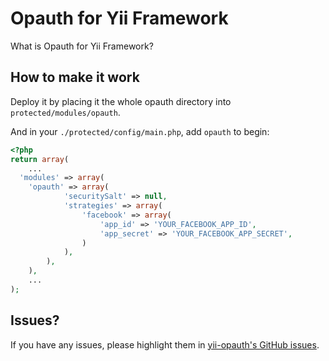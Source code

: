 Opauth for Yii Framework
========================================

What is Opauth for Yii Framework?

How to make it work
-------------------

Deploy it by placing it the whole opauth directory into `protected/modules/opauth`.

And in your `./protected/config/main.php`, add `opauth` to begin:

```php
<?php
return array(
	...
  'modules' => array(
  	'opauth' => array(
			'securitySalt' => null,
			'strategies' => array(
				'facebook' => array(
					'app_id' => 'YOUR_FACEBOOK_APP_ID',
					'app_secret' => 'YOUR_FACEBOOK_APP_SECRET',
				)
			),
		),
	),
	...
);
```

Issues?
-------

If you have any issues, please highlight them in [yii-opauth's GitHub issues](https://github.com/kahwee/yii-opauth/issues).
